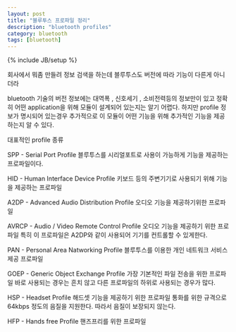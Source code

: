 ```yaml
---
layout: post
title: "블루투스 프로파일 정리"
description: "bluetooth profiles"
category: bluetooth
tags: [bluetooth]
---
```

{% include JB/setup %}

회사에서 뭐좀 만들려 정보 검색을 하는데 블루투스도 버전에 따라 기능이 다른게 아니더라

bluetooth 기술의 버전 정보에는 대역폭 , 신호세기 , 소비전력등의 정보만이 있고 정확히 어떤 application을 위해 모듈이 설계되어 있는지는 알기 어렵다.
하지만 profile 정보가 명시되어 있는경우 추가적으로 이 모듈이 어떤 기능을 위해 추가적인 기능을 제공하는지 알 수 있다.  


대표적인 profile 종류

SPP - Serial Port Profile
블루투스를 시리얼포트로 사용이 가능하게 기능을 제공하는 프로파일이다.

HID - Human Interface Device Profile
키보드 등의 주변기기로 사용되기 위해 기능을 제공하는 프로파일

A2DP - Advanced Audio Distribution Profile
오디오 기능을 제공하기위한 프로파일

AVRCP - Audio / Video Remote Control Profile
오디오 기능을 제공하기 위한 프로파일 특히 이 프로파일은 A2DP와 같이 사용되어 기기를 컨트롤할 수 있게한다.

PAN - Personal Area Natworking Profile
블루투스를 이용한 개인 네트워크 서비스 제공 프로파일
 
GOEP - Generic Object Exchange Profile
가장 기본적인 파일 전송을 위한 프로파일 바로 사용되는 경우는 흔치 않고 다른 프로파일의 하위로 사용되는 경우가 많다.

HSP - Headset Profile
해드셋 기능을 제공하기 위한 프로파일 통화를 위한 규격으로 64kbps 정도의 음질을 지원한다. 따라서 음질이 보장되지 않는다. 

HFP - Hands free Profile
핸즈프리를 위한 프로파일 